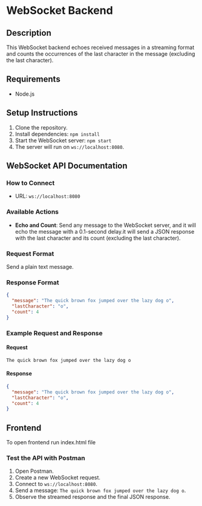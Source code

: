 # WebSocket Backend

## Description
This WebSocket backend echoes received messages in a streaming format and counts the occurrences of the last character in the message (excluding the last character).

## Requirements
- Node.js

## Setup Instructions
1. Clone the repository.
2. Install dependencies: `npm install`
3. Start the WebSocket server: `npm start`
4. The server will run on `ws://localhost:8080`.

## WebSocket API Documentation

### How to Connect
- URL: `ws://localhost:8080`

### Available Actions
- **Echo and Count**: Send any message to the WebSocket server, and it will echo the message with a 0.1-second delay.it will send a JSON response with the last character and its count (excluding the last character).

### Request Format
Send a plain text message.

### Response Format
```json
{
  "message": "The quick brown fox jumped over the lazy dog o",
  "lastCharacter": "o",
  "count": 4
}
```

### Example Request and Response
#### Request
```
The quick brown fox jumped over the lazy dog o
```

#### Response
```json
{
  "message": "The quick brown fox jumped over the lazy dog o",
  "lastCharacter": "o",
  "count": 4
}
```
## Frontend
To open frontend run index.html file 


### Test the API with Postman
1. Open Postman.
2. Create a new WebSocket request.
3. Connect to `ws://localhost:8080`.
4. Send a message: `The quick brown fox jumped over the lazy dog o`.
5. Observe the streamed response and the final JSON response.